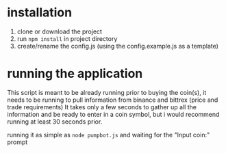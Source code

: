 # installation
1. clone or download the project
2. run ```npm install``` in project directory
3. create/rename the config.js (using the config.example.js as a template)

# running the application
This script is meant to be already running prior to buying the coin(s),
it needs to be running to pull information from binance and bittrex (price and trade requirements)
It takes only a few seconds to gather up all the information and be ready to enter in a coin symbol, but i would recommend running at least 30 seconds prior.

running it as simple as ```node pumpbot.js``` and waiting for the "Input coin:" prompt
